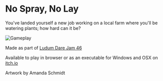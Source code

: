 # No Spray, No Lay

You've landed yourself a new job working on a local farm where you'll be watering plants; how hard can it be?

![Gameplay](https://github.com/lukebandy/LD46/blob/master/Assets/Other/Screenshot2.png "Gameplay")

Made as part of [Ludum Dare Jam 46](https://ldjam.com/events/ludum-dare/46/$181424)

Available to play in browser or as an executable for Windows and OSX on [itch.io](https://lukebandy.itch.io/no-spray-no-pay)

Artwork by Amanda Schmidt